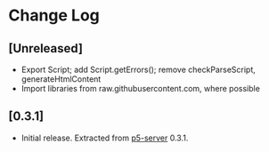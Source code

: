 # Change Log

## [Unreleased]

- Export Script; add Script.getErrors(); remove checkParseScript, generateHtmlContent
- Import libraries from raw.githubusercontent.com, where possible

## [0.3.1]

- Initial release. Extracted from [p5-server](https://www.npmjs.com/package/p5-server) 0.3.1.

